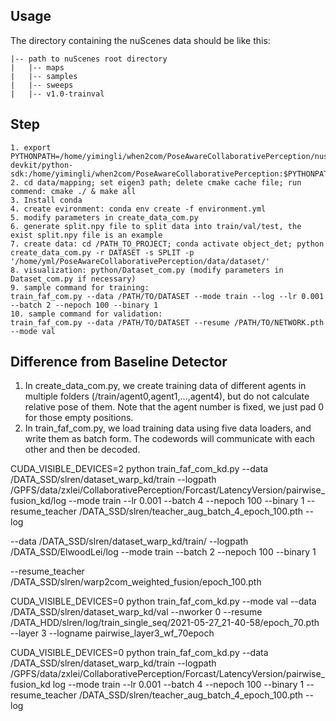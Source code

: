 ## Usage
The directory containing the nuScenes data should be like this:
```
|-- path to nuScenes root directory
|   |-- maps
|   |-- samples
|   |-- sweeps
|   |-- v1.0-trainval
```
## Step

```
1. export PYTHONPATH=/home/yimingli/when2com/PoseAwareCollaborativePerception/nuscenes-devkit/python-sdk:/home/yimingli/when2com/PoseAwareCollaborativePerception:$PYTHONPATH
2. cd data/mapping; set eigen3 path; delete cmake cache file; run commend: cmake ./ & make all
3. Install conda
4. create evironment: conda env create -f environment.yml
5. modify parameters in create_data_com.py
6. generate split.npy file to split data into train/val/test, the exist split.npy file is an example 
7. create data: cd /PATH_TO_PROJECT; conda activate object_det; python create_data_com.py -r DATASET -s SPLIT -p '/home/yml/PoseAwareCollaborativePerception/data/dataset/'
8. visualization: python/Dataset_com.py (modify parameters in Dataset_com.py if necessary)
9. sample command for training:
train_faf_com.py --data /PATH/TO/DATASET --mode train --log --lr 0.001 --batch 2 --nepoch 100 --binary 1
10. sample command for validation:
train_faf_com.py --data /PATH/TO/DATASET --resume /PATH/TO/NETWORK.pth --mode val
```
## Difference from Baseline Detector

1. In create_data_com.py, we create training data of different agents in multiple folders (/train/agent0,agent1,...,agent4), but do not calculate relative pose of them. Note that the agent number is fixed, we just pad 0 for those empty positions.
2. In train_faf_com.py, we load training data using five data loaders, and write them as batch form. The codewords will communicate with each other and then be decoded. 


CUDA_VISIBLE_DEVICES=2 python train_faf_com_kd.py --data /DATA_SSD/slren/dataset_warp_kd/train --logpath /GPFS/data/zxlei/CollaborativePerception/Forcast/LatencyVersion/pairwise_fusion_kd/log --mode train --lr 0.001 --batch 4 --nepoch 100 --binary 1 --resume_teacher /DATA_SSD/slren/teacher_aug_batch_4_epoch_100.pth --log

--data /DATA_SSD/slren/dataset_warp_kd/train/ --logpath /DATA_SSD/ElwoodLei/log --mode train --batch 2 --nepoch 100 --binary 1

--resume_teacher /DATA_SSD/slren/warp2com_weighted_fusion/epoch_100.pth


CUDA_VISIBLE_DEVICES=0 python train_faf_com_kd.py --mode val --data /DATA_SSD/slren/dataset_warp_kd/val --nworker 0 --resume /DATA_HDD/slren/log/train_single_seq/2021-05-27_21-40-58/epoch_70.pth --layer 3 --logname pairwise_layer3_wf_70epoch


CUDA_VISIBLE_DEVICES=0 python train_faf_com_kd.py --data /DATA_SSD/slren/dataset_warp_kd/train --logpath /GPFS/data/zxlei/CollaborativePerception/Forcast/LatencyVersion/pairwise_fusion_kd log --mode train --lr 0.001 --batch 4 --nepoch 100 --binary 1 --resume_teacher /DATA_SSD/slren/teacher_aug_batch_4_epoch_100.pth --log